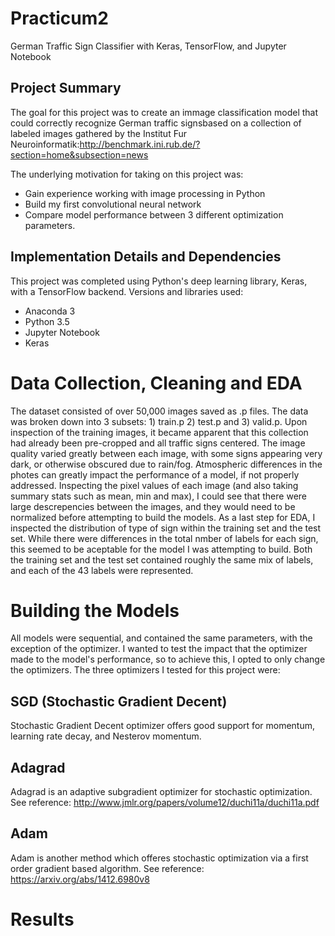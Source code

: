 # Practicum2
German Traffic Sign Classifier with Keras, TensorFlow, and Jupyter Notebook

## Project Summary
The goal for this project was to create an immage classification model that could correctly recognize German traffic signsbased on a collection of labeled images gathered by the Institut Fur Neuroinformatik:http://benchmark.ini.rub.de/?section=home&subsection=news     
     
The underlying motivation for taking on this project was:     
  * Gain experience working with image processing in Python
  * Build my first convolutional neural network
  * Compare model performance between 3 different optimization parameters.
  
      
## Implementation Details and Dependencies     
This project was completed using Python's deep learning library, Keras, with a TensorFlow backend. Versions and libraries used:    
* Anaconda 3    
* Python 3.5    
* Jupyter Notebook    
* Keras

# Data Collection, Cleaning and EDA    
The dataset consisted of over 50,000 images saved as .p files. The data was broken down into 3 subsets: 1) train.p 2) test.p and 3) valid.p. Upon inspection of the training images, it became apparent that this collection had already been pre-cropped and all traffic signs centered. The image quality varied greatly between each image, with some signs appearing very dark, or otherwise obscured due to rain/fog. Atmospheric differences in the photes can greatly impact the performance of a model, if not properly addressed. Inspecting the pixel values of each image (and also taking summary stats such as mean, min and max), I could see that there were large descrepencies between the images, and they would need to be normalized before attempting to build the models. As a last step for EDA, I inspected the distribution of type of sign within the training set and the test set. While there were differences in the total nmber of labels for each sign, this seemed to be aceptable for the model I was attempting to build. Both the training set and the test set contained roughly the same mix of labels, and each of the 43 labels were represented.    
# Building the Models    
All models were sequential, and contained the same parameters, with the exception of the optimizer. I wanted to test the impact that the optimizer made to the model's performance, so to achieve this, I opted to only change the optimizers. The three optimizers I tested for this project were:    
## SGD (Stochastic Gradient Decent)    
Stochastic Gradient Decent optimizer offers good support for momentum, learning rate decay, and Nesterov momentum.    
## Adagrad    
Adagrad is an adaptive subgradient optimizer for stochastic optimization. See reference: http://www.jmlr.org/papers/volume12/duchi11a/duchi11a.pdf     
## Adam     
Adam is another method which offeres stochastic optimization via a first order gradient based algorithm. See reference: https://arxiv.org/abs/1412.6980v8    

# Results 


